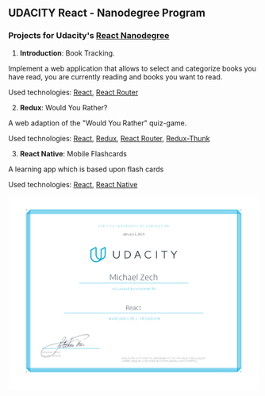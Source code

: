 ## UDACITY React - Nanodegree Program

### Projects for Udacity's [React Nanodegree](https://eu.udacity.com/course/react-nanodegree--nd019)

1.  **Introduction**: Book Tracking.

Implement a web application that allows to select and categorize books you have read, you are currently reading and books you want to read.

Used technologies: [React](https://reactjs.org/), [React Router](https://reacttraining.com/react-router/)

2.  **Redux**: Would You Rather?

A web adaption of the "Would You Rather" quiz-game.

Used technologies: [React](https://reactjs.org/), [Redux](https://react-redux.js.org/), [React Router](https://reacttraining.com/react-router/), [Redux-Thunk](https://github.com/reduxjs/redux-thunk)

3.  **React Native**: Mobile Flashcards

A learning app which is based upon flash cards

Used technologies: [React](https://reactjs.org/), [React Native](https://facebook.github.io/react-native/)

![certificate](./certificate.png)
